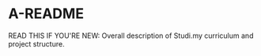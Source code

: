 # A-README
READ THIS IF YOU'RE NEW: Overall description of Studi.my curriculum and project structure.

